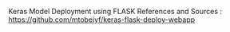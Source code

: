 Keras Model Deployment using FLASK
References and Sources :  https://github.com/mtobeiyf/keras-flask-deploy-webapp
